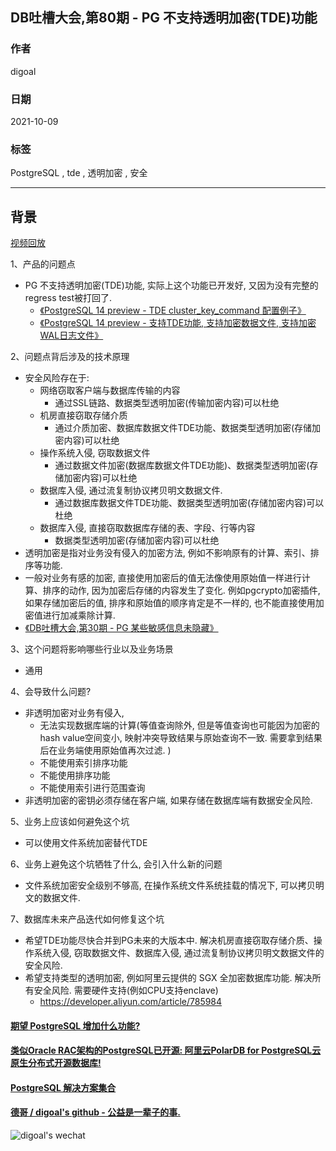 ## DB吐槽大会,第80期 - PG 不支持透明加密(TDE)功能   
  
### 作者  
digoal  
  
### 日期  
2021-10-09  
  
### 标签  
PostgreSQL , tde , 透明加密 , 安全   
  
----  
  
## 背景  
[视频回放]()  
  
1、产品的问题点  
- PG 不支持透明加密(TDE)功能, 实际上这个功能已开发好, 又因为没有完整的regress test被打回了.  
    - [《PostgreSQL 14 preview - TDE cluster_key_command 配置例子》](../202012/20201229_01.md)    
    - [《PostgreSQL 14 preview - 支持TDE功能, 支持加密数据文件, 支持加密WAL日志文件》](../202012/20201228_01.md)    
  
2、问题点背后涉及的技术原理  
- 安全风险存在于:   
    - 网络窃取客户端与数据库传输的内容  
        - 通过SSL链路、数据类型透明加密(传输加密内容)可以杜绝  
    - 机房直接窃取存储介质  
        - 通过介质加密、数据库数据文件TDE功能、数据类型透明加密(存储加密内容)可以杜绝  
    - 操作系统入侵, 窃取数据文件  
        - 通过数据文件加密(数据库数据文件TDE功能)、数据类型透明加密(存储加密内容)可以杜绝  
    - 数据库入侵, 通过流复制协议拷贝明文数据文件.   
        - 通过数据库数据文件TDE功能、数据类型透明加密(存储加密内容)可以杜绝   
    - 数据库入侵, 直接窃取数据库存储的表、字段、行等内容   
        - 数据类型透明加密(存储加密内容)可以杜绝   
- 透明加密是指对业务没有侵入的加密方法, 例如不影响原有的计算、索引、排序等功能.   
- 一般对业务有感的加密, 直接使用加密后的值无法像使用原始值一样进行计算、排序的动作, 因为加密后存储的内容发生了变化. 例如pgcrypto加密插件, 如果存储加密后的值, 排序和原始值的顺序肯定是不一样的, 也不能直接使用加密值进行加减乘除计算.   
- [《DB吐槽大会,第30期 - PG 某些敏感信息未隐藏》](../202109/20210903_06.md)    
  
3、这个问题将影响哪些行业以及业务场景  
- 通用  
  
4、会导致什么问题?  
- 非透明加密对业务有侵入,   
    - 无法实现数据库端的计算(等值查询除外, 但是等值查询也可能因为加密的hash value空间变小, 映射冲突导致结果与原始查询不一致. 需要拿到结果后在业务端使用原始值再次过滤. )  
    - 不能使用索引排序功能  
    - 不能使用排序功能  
    - 不能使用索引进行范围查询  
- 非透明加密的密钥必须存储在客户端, 如果存储在数据库端有数据安全风险.   
  
5、业务上应该如何避免这个坑  
- 可以使用文件系统加密替代TDE  
  
6、业务上避免这个坑牺牲了什么, 会引入什么新的问题  
- 文件系统加密安全级别不够高, 在操作系统文件系统挂载的情况下, 可以拷贝明文的数据文件.   
  
7、数据库未来产品迭代如何修复这个坑  
- 希望TDE功能尽快合并到PG未来的大版本中. 解决机房直接窃取存储介质、操作系统入侵, 窃取数据文件、数据库入侵, 通过流复制协议拷贝明文数据文件的安全风险.   
- 希望支持类型的透明加密, 例如阿里云提供的 SGX 全加密数据库功能. 解决所有安全风险. 需要硬件支持(例如CPU支持enclave)    
    - https://developer.aliyun.com/article/785984  
      
  
#### [期望 PostgreSQL 增加什么功能?](https://github.com/digoal/blog/issues/76 "269ac3d1c492e938c0191101c7238216")
  
  
#### [类似Oracle RAC架构的PostgreSQL已开源: 阿里云PolarDB for PostgreSQL云原生分布式开源数据库!](https://github.com/alibaba/PolarDB-for-PostgreSQL "57258f76c37864c6e6d23383d05714ea")
  
  
#### [PostgreSQL 解决方案集合](https://yq.aliyun.com/topic/118 "40cff096e9ed7122c512b35d8561d9c8")
  
  
#### [德哥 / digoal's github - 公益是一辈子的事.](https://github.com/digoal/blog/blob/master/README.md "22709685feb7cab07d30f30387f0a9ae")
  
  
![digoal's wechat](../pic/digoal_weixin.jpg "f7ad92eeba24523fd47a6e1a0e691b59")
  
